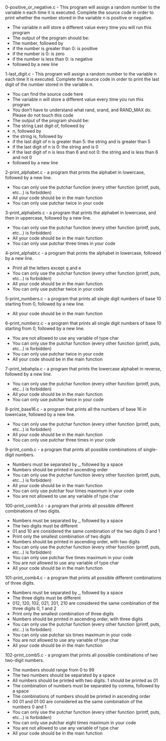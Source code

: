 0-positive_or_negative.c - This program will assign a random number to the variable n each time it is executed. Complete the source code in order to print whether the number stored in the variable n is positive or negative.

* The variable n will store a different value every time you will run this program
* The output of the program should be:
* The number, followed by
* if the number is greater than 0: is positive
* if the number is 0: is zero
* if the number is less than 0: is negative
* followed by a new line

1-last_digit.c - This program will assign a random number to the variable n each time it is executed. Complete the source code in order to print the last digit of the number stored in the variable n.

* You can find the source code here
* The variable n will store a different value every time you run this program
* You don’t have to understand what rand, srand, and RAND_MAX do. Please do not touch this code
* The output of the program should be:
* The string Last digit of, followed by
* n, followed by
* the string is, followed by
* if the last digit of n is greater than 5: the string and is greater than 5
* if the last digit of n is 0: the string and is 0
* if the last digit of n is less than 6 and not 0: the string and is less than 6 and not 0
* followed by a new line

2-print_alphabet.c -  a program that prints the alphabet in lowercase, followed by a new line.

* You can only use the putchar function (every other function (printf, puts, etc…) is forbidden)
* All your code should be in the main function
* You can only use putchar twice in your code


3-print_alphabets.c - a program that prints the alphabet in lowercase, and then in uppercase, followed by a new line.

* You can only use the putchar function (every other function (printf, puts, etc…) is forbidden)
* All your code should be in the main function
* You can only use putchar three times in your code

4-print_alphabt.c - a program that prints the alphabet in lowercase, followed by a new line.

* Print all the letters except q and e
* You can only use the putchar function (every other function (printf, puts, etc…) is forbidden)
* All your code should be in the main function
* You can only use putchar twice in your code

5-print_numbers.c - a program that prints all single digit numbers of base 10 starting from 0, followed by a new line.

* All your code should be in the main function


6-print_numberz.c - a program that prints all single digit numbers of base 10 starting from 0, followed by a new line.

* You are not allowed to use any variable of type char
* You can only use the putchar function (every other function (printf, puts, etc…) is forbidden)
* You can only use putchar twice in your code
* All your code should be in the main function

7-print_tebahpla.c - a program that prints the lowercase alphabet in reverse, followed by a new line.

* You can only use the putchar function (every other function (printf, puts, etc…) is forbidden)
* All your code should be in the main function
* You can only use putchar twice in your code

8-print_base16.c - a program that prints all the numbers of base 16 in lowercase, followed by a new line.

* You can only use the putchar function (every other function (printf, puts, etc…) is forbidden)
* All your code should be in the main function
* You can only use putchar three times in your code

9-print_comb.c -  a program that prints all possible combinations of single-digit numbers.

* Numbers must be separated by ,, followed by a space
* Numbers should be printed in ascending order
* You can only use the putchar function (every other function (printf, puts, etc…) is forbidden)
* All your code should be in the main function
* You can only use putchar four times maximum in your code
* You are not allowed to use any variable of type char

100-print_comb3.c - a program that prints all possible different combinations of two digits.

* Numbers must be separated by ,, followed by a space
* The two digits must be different
* 01 and 10 are considered the same combination of the two digits 0 and 1
* Print only the smallest combination of two digits
* Numbers should be printed in ascending order, with two digits
* You can only use the putchar function (every other function (printf, puts, etc…) is forbidden)
* You can only use putchar five times maximum in your code
* You are not allowed to use any variable of type char
* All your code should be in the main function

101-print_comb4.c - a program that prints all possible different combinations of three digits.

* Numbers must be separated by ,, followed by a space
* The three digits must be different
* 012, 120, 102, 021, 201, 210 are considered the same combination of the three digits 0, 1 and 2
* Print only the smallest combination of three digits
* Numbers should be printed in ascending order, with three digits
* You can only use the putchar function (every other function (printf, puts, etc…) is forbidden)
* You can only use putchar six times maximum in your code
* You are not allowed to use any variable of type char
* All your code should be in the main function

102-print_comb5.c - a program that prints all possible combinations of two two-digit numbers.

* The numbers should range from 0 to 99
* The two numbers should be separated by a space
* All numbers should be printed with two digits. 1 should be printed as 01
* The combination of numbers must be separated by comma, followed by a space
* The combinations of numbers should be printed in ascending order
* 00 01 and 01 00 are considered as the same combination of the numbers 0 and 1
* You can only use the putchar function (every other function (printf, puts, etc…) is forbidden)
* You can only use putchar eight times maximum in your code
* You are not allowed to use any variable of type char
* All your code should be in the main function